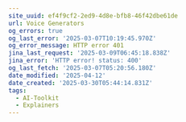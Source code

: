 ```yaml
---
site_uuid: ef4f9cf2-2ed9-4d8e-bfb8-46f42dbe61de
url: Voice Generators
og_errors: true
og_last_error: '2025-03-07T10:19:45.970Z'
og_error_message: HTTP error 401
jina_last_request: '2025-03-09T06:45:18.838Z'
jina_error: 'HTTP error! status: 400'
og_last_fetch: '2025-03-07T05:20:56.180Z'
date_modified: '2025-04-12'
date_created: '2025-03-30T05:44:14.831Z'
tags:
  - AI-Toolkit
  - Explainers
---
```

























































































